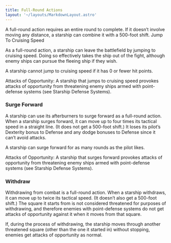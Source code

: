 ```yaml
---
title: Full-Round Actions
layout: '~/layouts/MarkdownLayout.astro'
---
```

A full-round action requires an entire round to complete. If it doesn’t
involve moving any distance, a starship can combine it with a 500-foot shift.
Jump To Cruising Speed

As a full-round action, a starship can leave the battlefield by jumping to
cruising speed. Doing so effectively takes the ship out of the fight, although
enemy ships can pursue the fleeing ship if they wish.

A starship cannot jump to cruising speed if it has 0 or fewer hit points.

Attacks of Opportunity: A starship that jumps to cruising speed provokes
attacks of opportunity from threatening enemy ships armed with point-defense
systems (see Starship Defense Systems).

### Surge Forward

A starship can use its afterburners to surge forward as a full-round action.
When a starship surges forward, it can move up to four times its tactical
speed in a straight line. (It does not get a 500-foot shift.) It loses its
pilot’s Dexterity bonus to Defense and any dodge bonuses to Defense since it
can’t avoid attacks.

A starship can surge forward for as many rounds as the pilot likes.

Attacks of Opportunity: A starship that surges forward provokes attacks of
opportunity from threatening enemy ships armed with point-defense systems (see
Starship Defense Systems).

### Withdraw

Withdrawing from combat is a full-round action. When a starship withdraws, it
can move up to twice its tactical speed. (It doesn’t also get a 500-foot
shift.) The square it starts from is not considered threatened for purposes of
withdrawing, and therefore enemies with point-defense systems do not get
attacks of opportunity against it when it moves from that square.

If, during the process of withdrawing, the starship moves through another
threatened square (other than the one it started in) without stopping, enemies
get attacks of opportunity as normal.

